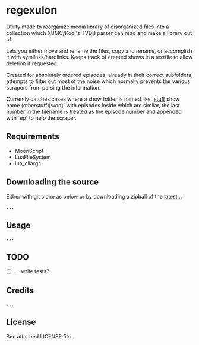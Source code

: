 regexulon
=================================

Utility made to reorganize media library of disorganized files into a collection which XBMC/Kodi's TVDB parser can read and make a library out of.

Lets you either move and rename the files, copy and rename, or accomplish it with symlinks/hardlinks.
Keeps track of created shows in a textfile to allow deletion if requested.

Created for absolutely ordered episodes, already in their correct subfolders, attempts to filter out most of the noise which normally prevents the various scrapers from parsing the information.

Currently catches cases where a show folder is named like ´[stuff](things) show name (otherstuff)[woo]´ with episodes inside which are similar, the last number in the filename is treated as the episode number and appended with ´ep´ to help the scraper.


Requirements
------------

* MoonScript
* LuaFileSystem
* lua\_cliargs


Downloading the source
------------
Either with git clone as below or by downloading a zipball of the [latest...]()
		
	...

Usage
------------

	...

TODO
------------

 - [ ] ... write tests?

Credits
------------

	...

License
------------
See attached LICENSE file.

